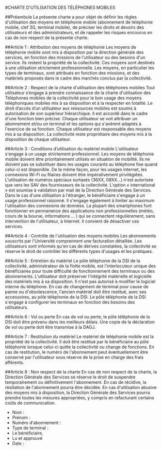 #CHARTE D'UTILISATION DES TÉLÉPHONES MOBILES 


##Préambule
La présente charte a pour objet de définir les règles d'utilisation des moyens en téléphonie mobile (abonnement de téléphonie mobile, clef 3G, terminal mobile), de préciser les droits et devoirs des utilisateurs et des administrateurs, et de rappeler les risques encourus en cas de non respect de la présente charte.

##Article 1 : Attribution des moyens de téléphonie
Les moyens de téléphonie mobile sont mis à disposition par la direction générale des services, en fonction des missions de l'utilisateur ou des besoins d'un service. 
Ils restent la propriété de la collectivité. Ces moyens sont destinés à une utilisation strictement professionnelle.
Les moyens, en particulier les types de terminaux, sont attribués en fonction des missions, et des matériels proposés dans le cadre des marchés conclus par la collectivité.

##Article 2 : Respect de la charte d'utilisation des téléphones mobiles 
Tout utilisateur s’engage à prendre connaissance de la charte d'utilisation des Téléphones mobiles de la collectivité pour le bon usage des moyens téléphoniques mobiles mis à sa disposition et à la respecter en totalité.
Le droit d’accès d’un utilisateur aux ressources mobiles est soumis à autorisation de son supérieur hiérarchique. Il est accordé dans le cadre d'une fonction bien précise.
Chaque utilisateur se voit attribuer un abonnement et/ou un terminal et les options qui s'avèrent adaptés à l'exercice de sa fonction. Chaque utilisateur est responsable des moyens mis à sa disposition.
La collectivité reste propriétaire des moyens mis à la disposition de chaque utilisateur.

##Article 3 : Conditions d’utilisation du matériel mobile
L'utilisateur s'engage à un usage strictement professionnel.
Les moyens de téléphonie mobile doivent être prioritairement utilisés en situation de mobilité. Ils ne doivent pas se substituer dans les usages courants au téléphone fixe quand celui-ci est disponible.
De la même façon, pour les usages internet, les connexions Wi-Fi ou filaires doivent être impérativement privilégiées.
L'utilisation de numéros spéciaux surtaxés (36XX, 08XX...) n'est autorisée que vers les SAV des fournisseurs de la collectivité.
L'option « international » est soumise à validation par mail de la Direction Générale des Services.
Dans le cas d'une utilisation à l'étranger, le bénéficiaire s'engage à un usage professionnel raisonné. Il s'engage également à limiter au maximum l'utilisation des connexions de données.
La plupart des smartphones font fonctionner en permanence des applications non professionnelles (météo, cours de la bourse, informations ... ) qui se connectent régulièrement, sans intervention de l'utilisateur, à Internet. Il convient de désactiver ces services.

##Article 4 : Contrôle de l'utilisation des moyens mobiles
Les abonnements souscrits par l'Université comprennent une facturation détaillée.
Les utilisateurs sont informés qu'en cas de dérives constatées, la collectivité se réserve le droit de contrôler les différents types d'usages et les pratiques.

##Article 5 : Entretien du matériel
Le pôle téléphonie de la DSI de la collectivité, administrateur de la flotte mobile, est l'interlocuteur unique des bénéficiaires pour toute difficulté de fonctionnement des terminaux ou des abonnements.
L'utilisateur doit préserver l'intégrité matérielle et logicielle des matériels mis à sa disposition. Il n'est pas autorisé à modifier le logiciel interne du téléphone.
En cas de changement de terminal pour cause de panne ou d'obsolescence, l'ancien matériel doit être restitué, avec ses accessoires, au pôle téléphonie de la DSI.
Le pôle téléphonie de la DSI s'engage à configurer les terminaux en fonction des besoins des utilisateurs.

##Article 6 : Vol ou perte
En cas de vol ou perte, le pôle téléphonie de la DSI doit être prévenu dans les meilleurs délais. Une copie de la déclaration de vol ou perte doit être transmise à la DAGJ.

##Article 7 : Restitution du matériel
Le matériel de téléphonie mobile est la propriété de la collectivité. Il doit être restitué par le bénéficiaire au pôle téléphonie lorsque celui-ci quitte la collectivité ou change de fonctions.
En cas de restitution, le numéro de l'abonnement peut éventuellement être conservé par l'utilisateur sous réserve de la prise en charge des frais afférents.

##Article 8 : Non respect de la charte
En cas de non respect de la charte, la Direction Générale des Services se réserve le droit de suspendre temporairement ou définitivement l'abonnement.
En cas de récidive, la résiliation de l'abonnement pourra être décidée.
En cas d'utilisation abusive des moyens mis à disposition, la Direction Générale des Services pourra prendre toutes les mesures appropriées, y compris en refacturant certains coûts de communication.

 * Nom :
 * Prénom :
 * Numéro d'abonnement :
 * Type de terminal :
 * Le bénéficiaire,
 * Lu et approuvé
 * Date :
